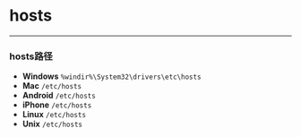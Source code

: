 # hosts

----------
### hosts路径
- **Windows**  `%windir%\System32\drivers\etc\hosts`
- **Mac**  `/etc/hosts`
- **Android**  `/etc/hosts`
- **iPhone**  `/etc/hosts`
- **Linux**  `/etc/hosts`
- **Unix**  `/etc/hosts`